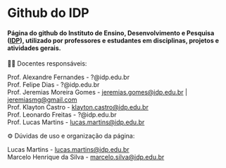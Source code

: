 # Github do IDP

#### Página do github do Instituto de Ensino, Desenvolvimento e Pesquisa ([IDP](https://idp.edu.br)), utilizado por professores e estudantes em disciplinas, projetos e atividades gerais.
  
👨‍🏫 Docentes responsáveis:

Prof. Alexandre Fernandes - ?@idp.edu.br  
Prof. Felipe Dias - ?@idp.edu.br  
Prof. Jeremias Moreira Gomes - jeremias.gomes@idp.edu.br | jeremiasmg@gmail.com  
Prof. Klayton Castro - klayton.castro@idp.edu.br  
Prof. Leonardo Freitas - ?@idp.edu.br  
Prof. Lucas Martins - lucas.martins@idp.edu.br   


⚙️ Dúvidas de uso e organização da página:  

Lucas Martins - lucas.martins@idp.edu.br  
Marcelo Henrique da Silva - marcelo.silva@idp.edu.br  
